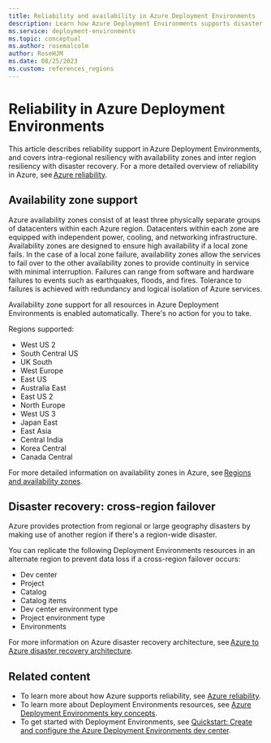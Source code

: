 ```yaml
---
title: Reliability and availability in Azure Deployment Environments
description: Learn how Azure Deployment Environments supports disaster recovery. Understand reliability and availability within a single region and across regions.
ms.service: deployment-environments
ms.topic: conceptual
ms.author: rosemalcolm
author: RoseHJM
ms.date: 08/25/2023
ms.custom: references_regions
---
```


# Reliability in Azure Deployment Environments 

This article describes reliability support in Azure Deployment Environments, and covers intra-regional resiliency with availability zones and inter region resiliency with disaster recovery. For a more detailed overview of reliability in Azure, see [Azure reliability](/azure/well-architected/resiliency/overview).

## Availability zone support 

Azure availability zones consist of at least three physically separate groups of datacenters within each Azure region. Datacenters within each zone are equipped with independent power, cooling, and networking infrastructure. Availability zones are designed to ensure high availability if a local zone fails. In the case of a local zone failure, availability zones allow the services to fail over to the other availability zones to provide continuity in service with minimal interruption. Failures can range from software and hardware failures to events such as earthquakes, floods, and fires. Tolerance to failures is achieved with redundancy and logical isolation of Azure services. 

Availability zone support for all resources in Azure Deployment Environments is enabled automatically. There's no action for you to take. 

Regions supported: 
- West US 2
- South Central US
- UK South
- West Europe
- East US
- Australia East
- East US 2
- North Europe
- West US 3
- Japan East
- East Asia
- Central India
- Korea Central
- Canada Central

For more detailed information on availability zones in Azure, see [Regions and availability zones](../reliability/availability-zones-overview.md). 

## Disaster recovery: cross-region failover 

Azure provides protection from regional or large geography disasters by making use of another region if there's a region-wide disaster.

You can replicate the following Deployment Environments resources in an alternate region to prevent data loss if a cross-region failover occurs:
 
- Dev center
- Project
- Catalog
- Catalog items
- Dev center environment type
- Project environment type
- Environments



For more information on Azure disaster recovery architecture, see [Azure to Azure disaster recovery architecture](../site-recovery/azure-to-azure-architecture.md). 

## Related content 

- To learn more about how Azure supports reliability, see [Azure reliability](/azure/reliability). 
- To learn more about Deployment Environments resources, see [Azure Deployment Environments key concepts](./concept-environments-key-concepts.md).
- To get started with Deployment Environments, see [Quickstart: Create and configure the Azure Deployment Environments dev center](./quickstart-create-and-configure-devcenter.md).